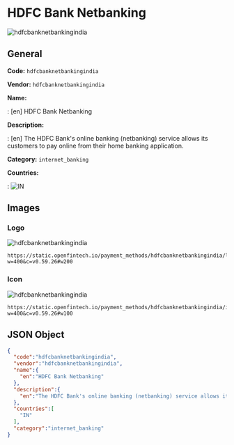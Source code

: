 
# HDFC Bank Netbanking 
![hdfcbanknetbankingindia](https://static.openfintech.io/payment_methods/hdfcbanknetbankingindia/logo.svg?w=400&c=v0.59.26#w200)  

## General 
**Code:** `hdfcbanknetbankingindia` 
 
**Vendor:** `hdfcbanknetbankingindia` 
 
**Name:**  
 
:	[en] HDFC Bank Netbanking  
 
**Description:**  
 
: [en] The HDFC Bank's online banking (netbanking) service allows its customers to pay online from their home banking application.   
 
**Category:** `internet_banking` 
 
**Countries:**  
 
:	![IN](https://cdnjs.cloudflare.com/ajax/libs/flag-icon-css/3.3.0/flags/4x3/in.svg#w24)  
 

## Images 

### Logo 
![hdfcbanknetbankingindia](https://static.openfintech.io/payment_methods/hdfcbanknetbankingindia/logo.svg?w=400&c=v0.59.26#w200)  

```
https://static.openfintech.io/payment_methods/hdfcbanknetbankingindia/logo.svg?w=400&c=v0.59.26#w200
```  

### Icon 
![hdfcbanknetbankingindia](https://static.openfintech.io/payment_methods/hdfcbanknetbankingindia/icon.svg?w=400&c=v0.59.26#w100)  

```
https://static.openfintech.io/payment_methods/hdfcbanknetbankingindia/icon.svg?w=400&c=v0.59.26#w100
```  

## JSON Object 

```json
{
  "code":"hdfcbanknetbankingindia",
  "vendor":"hdfcbanknetbankingindia",
  "name":{
    "en":"HDFC Bank Netbanking"
  },
  "description":{
    "en":"The HDFC Bank's online banking (netbanking) service allows its customers to pay online from their home banking application.\u00a0"
  },
  "countries":[
    "IN"
  ],
  "category":"internet_banking"
}
```  
